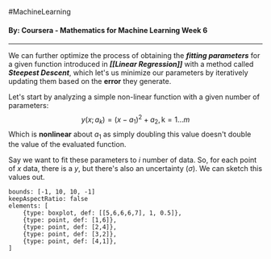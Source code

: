 #MachineLearning 
#### By: Coursera - Mathematics for Machine Learning Week 6
---
We can further optimize the process of obtaining the ***fitting parameters*** for a given function introduced in ***[[Linear Regression]]*** with a method called ***Steepest Descent***, which let's us minimize our parameters by iteratively updating them based on the **error** they generate.

Let's start by analyzing a simple non-linear function with a given number of parameters:
$$
y(x;a_{k}) = (x-a_{1})^2+a_{2}, \text{k} =1\dots m
$$
Which is **nonlinear** about $a_{1}$ as simply doubling this value doesn't double the value of the evaluated function.

Say we want to fit these parameters to $i$ number of data. So, for each point of $x$ data, there is a $y$, but there's also an uncertainty ($\sigma$). We can sketch this values out.
```graph
bounds: [-1, 10, 10, -1]
keepAspectRatio: false
elements: [ 
	{type: boxplot, def: [[5,6,6,6,7], 1, 0.5]},
	{type: point, def: [1,6]},
	{type: point, def: [2,4]},
	{type: point, def: [3,2]},
	{type: point, def: [4,1]},
]
```
